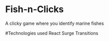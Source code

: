 # Fish-n-Clicks
A clicky game where you identify marine fishes

#Technologies used
React
Surge
Transitions
